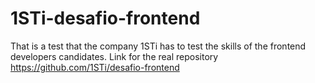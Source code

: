 # 1STi-desafio-frontend
That is a test that the company 1STi has to test the skills of the frontend developers candidates. Link for the real repository https://github.com/1STi/desafio-frontend
